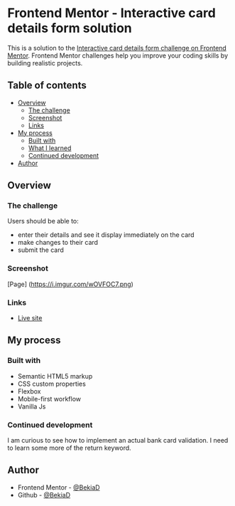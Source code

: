 # Frontend Mentor - Interactive card details form solution

This is a solution to the [Interactive card details form challenge on Frontend Mentor](https://www.frontendmentor.io/challenges/interactive-card-details-form-XpS8cKZDWw). Frontend Mentor challenges help you improve your coding skills by building realistic projects. 

## Table of contents

- [Overview](#overview)
  - [The challenge](#the-challenge)
  - [Screenshot](#screenshot)
  - [Links](#links)
- [My process](#my-process)
  - [Built with](#built-with)
  - [What I learned](#what-i-learned)
  - [Continued development](#continued-development)
- [Author](#author)


## Overview

### The challenge

Users should be able to:
- enter their details and see it display immediately on the card
- make changes to their card
- submit the card


### Screenshot

[Page] (https://i.imgur.com/wOVFOC7.png)


### Links
- [Live site](https://guileless-sprinkles-3ff2ef.netlify.app/)

## My process


### Built with

- Semantic HTML5 markup
- CSS custom properties
- Flexbox
- Mobile-first workflow
- Vanilla Js


### Continued development
I am curious to see how to implement an actual bank card validation.
I need to learn some more of the return keyword.

## Author
- Frontend Mentor - [@BekiaD](https://www.frontendmentor.io/profile/BekiaD)
- Github - [@BekiaD](https://github.com/BekiaD)
